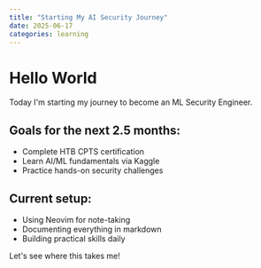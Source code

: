 ```yaml
---
title: "Starting My AI Security Journey"
date: 2025-06-17
categories: learning
---
```


# Hello World

Today I'm starting my journey to become an ML Security Engineer.

## Goals for the next 2.5 months:
- Complete HTB CPTS certification
- Learn AI/ML fundamentals via Kaggle
- Practice hands-on security challenges

## Current setup:
- Using Neovim for note-taking
- Documenting everything in markdown
- Building practical skills daily

Let's see where this takes me!

